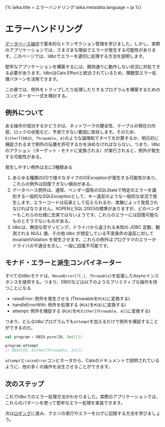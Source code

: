 {%
  laika.title = エラーハンドリング
  laika.metadata.language = ja
%}

# エラーハンドリング

[データベース操作](/ja/tutorial/Database-Operations.md)で基本的なトランザクション管理を学びました。しかし、実際のアプリケーションでは、さまざまな理由でエラーが発生する可能性があります。このページでは、ldbcでエラーを適切に処理する方法を説明します。

堅牢なアプリケーションを構築するには、期待通りに動作しない状況に対処できる必要があります。ldbcはCats Effectと統合されているため、関数型エラー処理パターンを活用できます。

この章では、例外をトラップしたり処理したりするプログラムを構築するためのコンビネーター一式を検討する。

## 例外について

ある操作が成功するかどうかは、ネットワークの健全性、テーブルの現在の内容、ロックの状態など、予測できない要因に依存します。そのため、`EitherT[DBIO, Throwable, A]`のような論理和ですべてを計算するか、明示的に捕捉されるまで例外の伝播を許可するかを決めなければならない。つまり、ldbcのアクション（ターゲット・モナドに変換される）が実行されると、例外が発生する可能性がある。

発生しやすい例外は主に3種類ある

1. あらゆる種類のI/Oで様々なタイプのIOExceptionが発生する可能性があり、これらの例外は回復できない傾向がある。
2. データベース例外は、通常、ベンダー固有のSQLStateで特定のエラーを識別する一般的なSQLExceptionとして、キー違反のような一般的な状況で発生します。エラーコードは伝承として伝えられるか、実験によって発見されなければなりません。XOPENとSQL:2003の標準がありますが、どのベンダーもこれらの仕様に忠実ではないようです。これらのエラーには回復可能なものとそうでないものがある。
3. ldbcは、無効な型マッピング、ドライバから返される未知の JDBC 定数、観測される NULL 値、その他 ldbc が想定している不変条件の違反に対して InvariantViolation を発生させます。これらの例外はプログラマのエラーかドライバの不適合を示し、一般に回復不可能です。

## モナド・エラーと派生コンバイネーター

すべてのldbcモナドは、`MonadError[?[_], Throwable]`を拡張したAsyncインスタンスを提供する。つまり、DBIOなどは以下のようなプリミティブな操作を持つことになる

- raiseError: 例外を発生させる (Throwableを`M[A]`に変換する)
- handleErrorWith: 例外を処理する (`M[A]`を`M[B]`に変換する)
- attempt: 例外を捕捉する (`M[A]`を`M[Either[Throwable, A]]`に変換する)

つまり、どんなldbcプログラムでも`attempt`を加えるだけで例外を捕捉することができるのだ。

```scala
val program = DBIO.pure[IO, Int](1)

program.attempt
// DBIO[IO, Either[Throwable, Int]]
```

`attempt`と`raiseError`コンビネータから、Catsのドキュメントで説明されているように、他の多くの操作を派生させることができます。

## 次のステップ

これでldbcでのエラー処理方法がわかりました。実際のアプリケーションでは、これらのパターンを使って堅牢なエラー処理を実装できます。

次は[ロギング](/ja/tutorial/Logging.md)に進み、クエリの実行やエラーをログに記録する方法を学びましょう。
